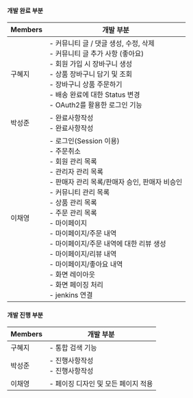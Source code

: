 #### 개발 완료 부분


|Members|개발 부분|
|--------|----------------|
|구혜지| - 커뮤니티 글 / 댓글 생성, 수정, 삭제 </br> - 커뮤니티 글 추가 사항 (좋아요) </br>  - 회원 가입 시 장바구니 생성 </br> - 상품 장바구니 담기 및 조회 </br> - 장바구니 상품 주문하기 </br> - 배송 완료에 대한 Status 변경 </br> - OAuth2를 활용한 로그인 기능 </br> |
|박성준| - 완료사항작성 </br> - 완료사항작성 </br> |
|이채영| - 로그인(Session 이용) </br>  - 주문취소 </br> - 회원 관리 목록 </br> - 관리자 관리 목록 </br> - 판매자 관리 목록/판매자 승인, 판매자 비승인 </br> - 커뮤니티 관리 목록 </br> - 상품 관리 목록 </br> - 주문 관리 목록 </br> - 마이페이지 </br> - 마이페이지/주문 내역 </br> - 마이페이지/주문 내역에 대한 리뷰 생성 </br> - 마이페이지/리뷰 내역 </br> - 마이페이지/좋아요 내역 </br> - 화면 레이아웃 </br> - 화면 페이징 처리 </br> - jenkins 연결 </br>| 

#### 개발 진행 부분

|Members|개발 부분|
|--------|---------|
|구혜지| - 통합 검색 기능 |
|박성준| - 진행사항작성 </br> - 진행사항작성|
|이채영| - 페이징 디자인 및 모든 페이지 적용 </br>|
